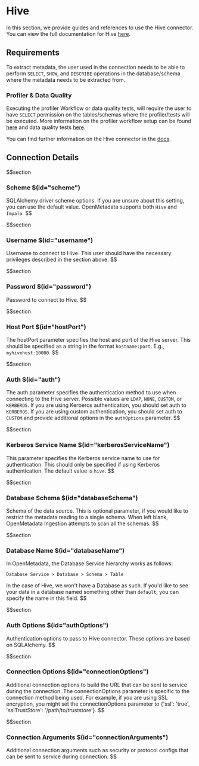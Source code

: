 # Hive
In this section, we provide guides and references to use the Hive connector. You can view the full documentation for Hive [here](https://docs.open-metadata.org/connectors/database/hive).

## Requirements
To extract metadata, the user used in the connection needs to be able to perform `SELECT`, `SHOW`, and `DESCRIBE` operations in the database/schema where the metadata needs to be extracted from.

### Profiler & Data Quality
Executing the profiler Workflow or data quality tests, will require the user to have `SELECT` permission on the tables/schemas where the profiler/tests will be executed. More information on the profiler workflow setup can be found [here](https://docs.open-metadata.org/connectors/ingestion/workflows/profiler) and data quality tests [here](https://docs.open-metadata.org/connectors/ingestion/workflows/data-quality).

You can find further information on the Hive connector in the [docs](https://docs.open-metadata.org/connectors/database/hive).

## Connection Details

$$section
### Scheme $(id="scheme")
SQLAlchemy driver scheme options. If you are unsure about this setting, you can use the default value. OpenMetadata supports both `Hive` and `Impala`.
$$

$$section
### Username $(id="username")
Username to connect to Hive. This user should have the necessary privileges described in the section above.
$$

$$section
### Password $(id="password")
Password to connect to Hive.
$$

$$section
### Host Port $(id="hostPort")
The hostPort parameter specifies the host and port of the Hive server. This should be specified as a string in the format `hostname:port`. E.g., `myhivehost:10000`.
$$

$$section
### Auth $(id="auth")
The auth parameter specifies the authentication method to use when connecting to the Hive server. Possible values are `LDAP`, `NONE`, `CUSTOM`, or `KERBEROS`. If you are using Kerberos authentication, you should set auth to `KERBEROS`. If you are using custom authentication, you should set auth to `CUSTOM` and provide additional options in the `authOptions` parameter.
$$

$$section
### Kerberos Service Name $(id="kerberosServiceName")
This parameter specifies the Kerberos service name to use for authentication. This should only be specified if using Kerberos authentication. The default value is `hive`.
$$

$$section
### Database Schema $(id="databaseSchema")
Schema of the data source. This is optional parameter, if you would like to restrict the metadata reading to a single schema. When left blank, OpenMetadata Ingestion attempts to scan all the schemas.
$$

$$section
### Database Name $(id="databaseName")
In OpenMetadata, the Database Service hierarchy works as follows:
```
Database Service > Database > Schema > Table
```
In the case of Hive, we won't have a Database as such. If you'd like to see your data in a database named something other than `default`, you can specify the name in this field.
$$

$$section
### Auth Options $(id="authOptions")
Authentication options to pass to Hive connector. These options are based on SQLAlchemy.
$$

$$section
### Connection Options $(id="connectionOptions")
Additional connection options to build the URL that can be sent to service during the connection. The connectionOptions parameter is specific to the connection method being used. For example, if you are using SSL encryption, you might set the connectionOptions parameter to {'ssl': 'true', 'sslTrustStore': '/path/to/truststore'}.
$$

$$section
### Connection Arguments $(id="connectionArguments")
Additional connection arguments such as security or protocol configs that can be sent to service during connection.
$$